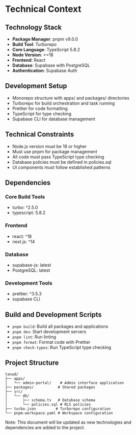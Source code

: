 # Technical Context

## Technology Stack
- **Package Manager**: pnpm v9.0.0
- **Build Tool**: Turborepo
- **Core Language**: TypeScript 5.8.2
- **Node Version**: >=18
- **Frontend**: React
- **Database**: Supabase with PostgreSQL
- **Authentication**: Supabase Auth

## Development Setup
- Monorepo structure with apps/ and packages/ directories
- Turborepo for build orchestration and task running
- Prettier for code formatting
- TypeScript for type checking
- Supabase CLI for database management

## Technical Constraints
- Node.js version must be 18 or higher
- Must use pnpm for package management
- All code must pass TypeScript type checking
- Database policies must be defined in policies.sql
- UI components must follow established patterns

## Dependencies
### Core Build Tools
- turbo: ^2.5.0
- typescript: 5.8.2

### Frontend
- react: ^18
- next.js: ^14

### Database
- supabase-js: latest
- PostgreSQL: latest

### Development Tools
- prettier: ^3.5.3
- supabase CLI

## Build and Development Scripts
- `pnpm build`: Build all packages and applications
- `pnpm dev`: Start development servers
- `pnpm lint`: Run linting
- `pnpm format`: Format code with Prettier
- `pnpm check-types`: Run TypeScript type checking

## Project Structure
```
tanad/
├── apps/
│   └── admin-portal/    # Admin interface application
├── packages/           # Shared packages
├── src/
│   └── db/
│       ├── schema.ts   # Database schema
│       └── policies.sql # RLS policies
├── turbo.json         # Turborepo configuration
└── pnpm-workspace.yaml # Workspace configuration
```

Note: This document will be updated as new technologies and dependencies are added to the project. 
